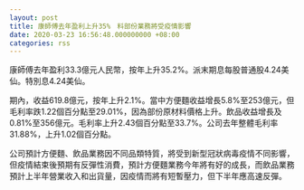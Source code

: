 ```yaml
---
layout: post
title: 康師傅去年盈利上升35%　料部份業務將受疫情影響
date: 2020-03-23 16:56:48.000000000 +08:00
categories: rss
---
```


康師傅去年盈利33.3億元人民幣，按年上升35.2%。派末期息每股普通股4.24美仙。特別息4.24美仙。
	
期內，收益619.8億元，按年上升2.1%。當中方便麵收益增長5.8%至253億元，但毛利率跌1.22個百分點至29.01%，因為部份原材料價格上升。飲品收益增長及0.81%至356億元。毛利率上升2.43個百分點至33.7%。公司去年整體毛利率31.88%，上升1.02個百分點。

公司預計方便麵、飲品業務因不同品類特質，將受到新型冠狀病毒疫情不同影響，但疫情結束後預期有反彈性消費，預計方便麵業務今年將有好的成長，而飲品業務預計上半年營業收入和出貨量，因疫情而將有短暫壓力，但下半年應高速反彈。
